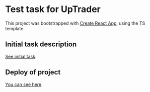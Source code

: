 # Test task for UpTrader

This project was bootstrapped with [Create React App](https://github.com/facebook/create-react-app), using the TS template.

## Initial task description

[See initial task](https://github.com/UptraderTestTask/Junior-frontend).

## Deploy of project

[You can see here](https://github.com/UptraderTestTask/Junior-frontend).